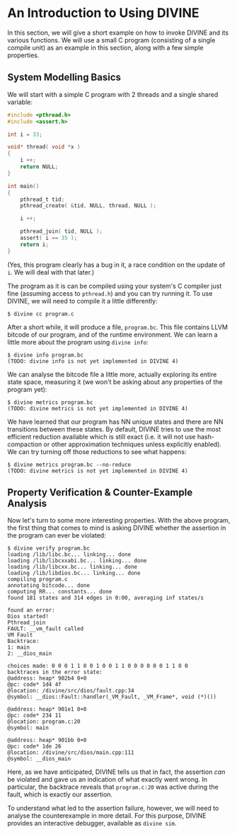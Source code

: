 An Introduction to Using DIVINE
===============================

In this section, we will give a short example on how to invoke DIVINE and its
various functions. We will use a small C program (consisting of a single
compile unit) as an example in this section, along with a few simple
properties.

System Modelling Basics
-----------------------

We will start with a simple C program with 2 threads and a single shared
variable:

~~~~~~~~~~~~~~~~~~~~~~~~~~~~~~~~~~~~~~~~~~~~~~~~~~~~~~~~~~~~ {.C .numberLines}
#include <pthread.h>
#include <assert.h>

int i = 33;

void* thread( void *x )
{
    i ++;
    return NULL;
}

int main()
{
    pthread_t tid;
    pthread_create( &tid, NULL, thread, NULL );

    i ++;

    pthread_join( tid, NULL );
    assert( i == 35 );
    return i;
}
~~~~~~~~~~~~~~~~~~~~~~~~~~~~~~~~~~~~~~~~~~~~~~~~~~~~~~~~~~~~~~~~~~~~~~~~~~~~~~

(Yes, this program clearly has a bug in it, a race condition on the update of
`i`. We will deal with that later.)

The program as it is can be compiled using your system's C compiler just fine
(assuming access to `pthread.h`) and you can try running it. To use DIVINE, we
will need to compile it a little differently:

    $ divine cc program.c

After a short while, it will produce a file, `program.bc`. This file contains
LLVM bitcode of our program, and of the runtime environment. We can learn a
little more about the program using `divine info`:

    $ divine info program.bc
    (TODO: divine info is not yet implemented in DIVINE 4)

We can analyse the bitcode file a little more, actually exploring its entire
state space, measuring it (we won't be asking about any properties of the
program yet):

    $ divine metrics program.bc
    (TODO: divine metrics is not yet implemented in DIVINE 4)

We have learned that our program has NN unique states and there are NN
transitions between these states. By default, DIVINE tries to use the most
efficient reduction available which is still exact (i.e. it will not use
hash-compaction or other approximation techniques unless explicitly enabled).
We can try turning off those reductions to see what happens:

    $ divine metrics program.bc --no-reduce
    (TODO: divine metrics is not yet implemented in DIVINE 4)

Property Verification & Counter-Example Analysis
------------------------------------------------

Now let's turn to some more interesting properties. With the above program, the
first thing that comes to mind is asking DIVINE whether the assertion in the
program can ever be violated:

    $ divine verify program.bc
    loading /lib/libc.bc... linking... done
    loading /lib/libcxxabi.bc... linking... done
    loading /lib/libcxx.bc... linking... done
    loading /lib/libdios.bc... linking... done
    compiling program.c
    annotating bitcode... done
    computing RR... constants... done
    found 181 states and 314 edges in 0:00, averaging inf states/s
    
    found an error:
    Dios started!
    Pthread_join
    FAULT: __vm_fault called
    VM Fault
    Backtrace:
    1: main
    2: __dios_main
    
    choices made: 0 0 0 1 1 0 0 1 0 0 1 1 0 0 0 0 0 0 1 1 0 0
    backtraces in the error state:
    @address: heap* 902b4 0+0
    @pc: code* 1d4 4f
    @location: /divine/src/dios/fault.cpp:34
    @symbol: __dios::Fault::handler(_VM_Fault, _VM_Frame*, void (*)())
    
    @address: heap* 901e1 0+0
    @pc: code* 234 11
    @location: program.c:20
    @symbol: main
    
    @address: heap* 901bb 0+0
    @pc: code* 1de 26
    @location: /divine/src/dios/main.cpp:111
    @symbol: __dios_main

Here, as we have anticipated, DIVINE tells us that in fact, the assertion *can*
be violated and gave us an indication of what exactly went wrong. In
particular, the backtrace reveals that `program.c:20` was active during the
fault, which is exactly our assertion.

To understand what led to the assertion failure, however, we will need to
analyse the counterexample in more detail. For this purpose, DIVINE provides an
interactive debugger, available as `divine sim`.
